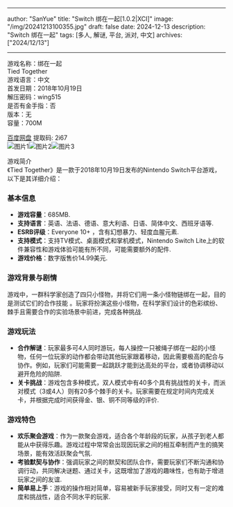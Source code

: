 
---
author: "SanYue"
title: "Switch 绑在一起[1.0.2|XCI]"
image: "/img/20241213100355.jpg"
draft: false
date: 2024-12-13
description: "Switch 绑在一起"
tags: [多人, 解谜, 平台, 派对, 中文]
archives: ["2024/12/13"]

---

游戏名称：绑在一起   
Tied Together    
游戏语言：中文  
首发日期：2018年10月19日  
解压密码：wing515  
是否有金手指：否  
版本：无   
容量：700M

[百度网盘](https://pan.baidu.com/s/1scpkqC5K1Gx25vThiG5S-Q) 提取码: 2i67  
![图片1](/img/58hfa7.jpg)![图片2](/img/68R7q2.jpg)![图片3](/img/3896Cl9.jpg)  

游戏简介  
《Tied Together》是一款于2018年10月19日发布的Nintendo Switch平台游戏，以下是其详细介绍：

### 基本信息
- **游戏容量**：685MB.
- **支持语言**：英语、法语、德语、意大利语、日语、简体中文、西班牙语等.
- **ESRB评级**：Everyone 10+ ，含有幻想暴力、轻度血腥元素.
- **支持模式**：支持TV模式、桌面模式和掌机模式，Nintendo Switch Lite上的软件兼容性和游戏体验可能有所不同，可能需要额外的配件.
- **游戏价格**：数字版售价14.99美元.

### 游戏背景与剧情
游戏中，一群科学家创造了四只小怪物，并将它们用一条小怪物链绑在一起，目的是测试它们的合作技能 。玩家将扮演这些小怪物，在科学家们设计的色彩缤纷、棘手且需要合作的实验场景中前进，完成各种挑战.

### 游戏玩法
- **合作解谜**：玩家最多可4人同时游玩，每人操控一只被绳子绑在一起的小怪物，任何一位玩家的动作都会带动其他玩家跟着移动，因此需要极高的配合与协作。例如，玩家们可能需要一起跳跃才能到达高处的平台，或者协调移动以避开危险的陷阱.
- **关卡挑战**：游戏包含多种模式，双人模式中有40多个具有挑战性的关卡，而派对模式（3或4人）则有20多个棘手的关卡。玩家需要在规定时间内完成关卡，并根据完成时间获得金、银、铜不同等级的评价.

### 游戏特色
- **欢乐聚会游戏**：作为一款聚会游戏，适合各个年龄段的玩家，从孩子到老人都能从中获得乐趣。游戏过程中常常会出现因玩家之间的相互牵制而产生的搞笑场景，能有效活跃聚会气氛.
- **考验默契与协作**：强调玩家之间的默契和团队合作，需要玩家们不断沟通和协调行动，共同解决谜题、通过关卡，这既增加了游戏的趣味性，也有助于增进玩家之间的友谊.
- **简单易上手**：游戏的操作相对简单，容易被新手玩家接受，同时又有一定的难度和挑战性，适合不同水平的玩家.
 
